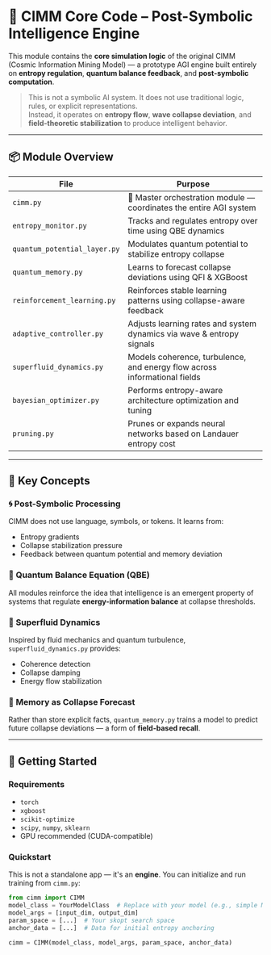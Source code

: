 # 🌌 CIMM Core Code – Post-Symbolic Intelligence Engine

This module contains the **core simulation logic** of the original CIMM (Cosmic Information Mining Model) — a prototype AGI engine built entirely on **entropy regulation**, **quantum balance feedback**, and **post-symbolic computation**.

> This is not a symbolic AI system. It does not use traditional logic, rules, or explicit representations.  
> Instead, it operates on **entropy flow**, **wave collapse deviation**, and **field-theoretic stabilization** to produce intelligent behavior.

---

## 📦 Module Overview

| File | Purpose |
|------|---------|
| `cimm.py` | 🔧 Master orchestration module — coordinates the entire AGI system |
| `entropy_monitor.py` | Tracks and regulates entropy over time using QBE dynamics |
| `quantum_potential_layer.py` | Modulates quantum potential to stabilize entropy collapse |
| `quantum_memory.py` | Learns to forecast collapse deviations using QFI & XGBoost |
| `reinforcement_learning.py` | Reinforces stable learning patterns using collapse-aware feedback |
| `adaptive_controller.py` | Adjusts learning rates and system dynamics via wave & entropy signals |
| `superfluid_dynamics.py` | Models coherence, turbulence, and energy flow across informational fields |
| `bayesian_optimizer.py` | Performs entropy-aware architecture optimization and tuning |
| `pruning.py` | Prunes or expands neural networks based on Landauer entropy cost |

---

## 🧠 Key Concepts

### 🌀 Post-Symbolic Processing
CIMM does not use language, symbols, or tokens. It learns from:
- Entropy gradients
- Collapse stabilization pressure
- Feedback between quantum potential and memory deviation

### 🧪 Quantum Balance Equation (QBE)
All modules reinforce the idea that intelligence is an emergent property of systems that regulate **energy-information balance** at collapse thresholds.

### 🌊 Superfluid Dynamics
Inspired by fluid mechanics and quantum turbulence, `superfluid_dynamics.py` provides:
- Coherence detection
- Collapse damping
- Energy flow stabilization

### 🧠 Memory as Collapse Forecast
Rather than store explicit facts, `quantum_memory.py` trains a model to predict future collapse deviations — a form of **field-based recall**.

---

## 🚀 Getting Started

### Requirements
- `torch`
- `xgboost`
- `scikit-optimize`
- `scipy`, `numpy`, `sklearn`
- GPU recommended (CUDA-compatible)

### Quickstart
This is not a standalone app — it's an **engine**. You can initialize and run training from `cimm.py`:

```python
from cimm import CIMM
model_class = YourModelClass  # Replace with your model (e.g., simple MLP)
model_args = [input_dim, output_dim]
param_space = [...]  # Your skopt search space
anchor_data = [...]  # Data for initial entropy anchoring

cimm = CIMM(model_class, model_args, param_space, anchor_data)